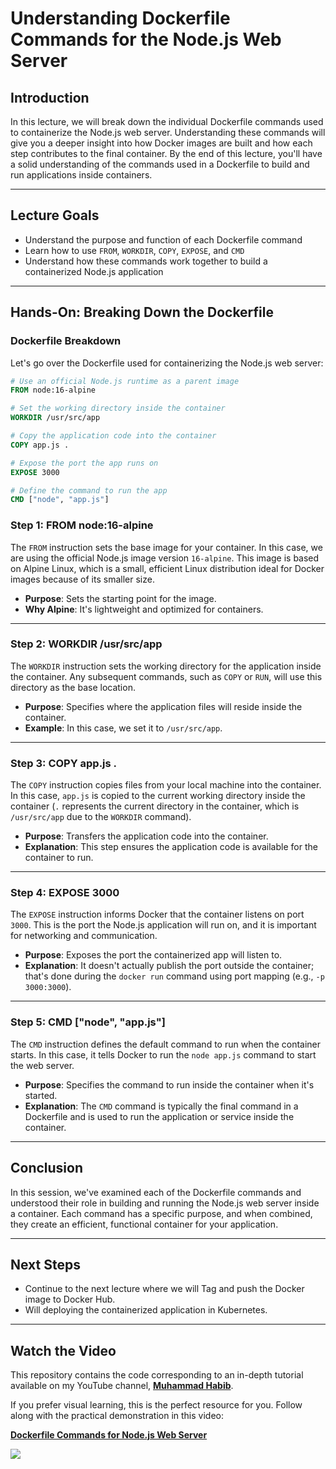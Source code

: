 # Understanding Dockerfile Commands for the Node.js Web Server

## Introduction

In this lecture, we will break down the individual Dockerfile commands used to containerize the Node.js web server. Understanding these commands will give you a deeper insight into how Docker images are built and how each step contributes to the final container. By the end of this lecture, you'll have a solid understanding of the commands used in a Dockerfile to build and run applications inside containers.

---

## Lecture Goals

- Understand the purpose and function of each Dockerfile command
- Learn how to use `FROM`, `WORKDIR`, `COPY`, `EXPOSE`, and `CMD`
- Understand how these commands work together to build a containerized Node.js application

---

## Hands-On: Breaking Down the Dockerfile

### Dockerfile Breakdown

Let's go over the Dockerfile used for containerizing the Node.js web server:

```dockerfile
# Use an official Node.js runtime as a parent image
FROM node:16-alpine

# Set the working directory inside the container
WORKDIR /usr/src/app

# Copy the application code into the container
COPY app.js .

# Expose the port the app runs on
EXPOSE 3000

# Define the command to run the app
CMD ["node", "app.js"]
```


### Step 1: **FROM node:16-alpine**

The `FROM` instruction sets the base image for your container. In this case, we are using the official Node.js image version `16-alpine`. This image is based on Alpine Linux, which is a small, efficient Linux distribution ideal for Docker images because of its smaller size.

- **Purpose**: Sets the starting point for the image.
- **Why Alpine**: It's lightweight and optimized for containers.

---

### Step 2: **WORKDIR /usr/src/app**

The `WORKDIR` instruction sets the working directory for the application inside the container. Any subsequent commands, such as `COPY` or `RUN`, will use this directory as the base location.

- **Purpose**: Specifies where the application files will reside inside the container.
- **Example**: In this case, we set it to `/usr/src/app`.

---

### Step 3: **COPY app.js .**

The `COPY` instruction copies files from your local machine into the container. In this case, `app.js` is copied to the current working directory inside the container (`.` represents the current directory in the container, which is `/usr/src/app` due to the `WORKDIR` command).

- **Purpose**: Transfers the application code into the container.
- **Explanation**: This step ensures the application code is available for the container to run.

---

### Step 4: **EXPOSE 3000**

The `EXPOSE` instruction informs Docker that the container listens on port `3000`. This is the port the Node.js application will run on, and it is important for networking and communication.

- **Purpose**: Exposes the port the containerized app will listen to.
- **Explanation**: It doesn't actually publish the port outside the container; that's done during the `docker run` command using port mapping (e.g., `-p 3000:3000`).

---

### Step 5: **CMD ["node", "app.js"]**

The `CMD` instruction defines the default command to run when the container starts. In this case, it tells Docker to run the `node app.js` command to start the web server.

- **Purpose**: Specifies the command to run inside the container when it's started.
- **Explanation**: The `CMD` command is typically the final command in a Dockerfile and is used to run the application or service inside the container.

---

## Conclusion

In this session, we've examined each of the Dockerfile commands and understood their role in building and running the Node.js web server inside a container. Each command has a specific purpose, and when combined, they create an efficient, functional container for your application.

---

## Next Steps

- Continue to the next lecture where we will Tag and push the Docker image to Docker Hub.
- Will  deploying the containerized application in Kubernetes.

---


## Watch the Video

This repository contains the code corresponding to an in-depth tutorial available on my YouTube channel, <a href="https://www.youtube.com/@muhammadhabib-urrehman/videos" target="_blank"><b>Muhammad Habib</b></a>.

If you prefer visual learning, this is the perfect resource for you. Follow along with the practical demonstration in this video:

**[Dockerfile Commands for Node.js Web Server](https://youtu.be/TAZ3syDny8A)**

<a href="https://youtu.be/TAZ3syDny8A" target="_blank"><img src="https://github.com/sujatagunale/EasyRead/assets/151519281/1736fca5-a031-4854-8c09-bc110e3bc16d" /></a> 